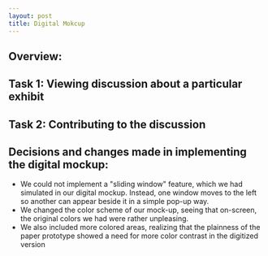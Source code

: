 ```yaml
---
layout: post
title: Digital Mokcup
---
```


## Overview: 

## Task 1: Viewing discussion about a particular exhibit 

## Task 2: Contributing to the discussion 

## Decisions and changes made in implementing the digital mockup:
* We could not implement a "sliding window" feature, which we had simulated in our digital mockup. Instead, one window moves to the left so another can appear beside it in a simple pop-up way.
* We changed the color scheme of our mock-up, seeing that on-screen, the original colors we had were rather unpleasing.
* We also included more colored areas, realizing that the plainness of the paper prototype showed a need for more color contrast in the digitized version
